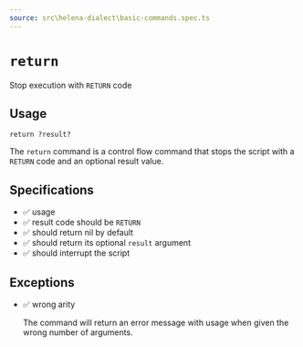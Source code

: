 ```yaml
---
source: src\helena-dialect\basic-commands.spec.ts
---
```

# <a id="return"></a>`return`

Stop execution with `RETURN` code

## Usage

```lna
return ?result?
```

The `return` command is a control flow command that stops the script
with a `RETURN` code and an optional result value.


## <a id="return-specifications"></a>Specifications

- ✅ usage
- ✅ result code should be `RETURN`
- ✅ should return nil by default
- ✅ should return its optional `result` argument
- ✅ should interrupt the script

## <a id="return-exceptions"></a>Exceptions

- ✅ wrong arity

  The command will return an error message with usage when given the
  wrong number of arguments.


